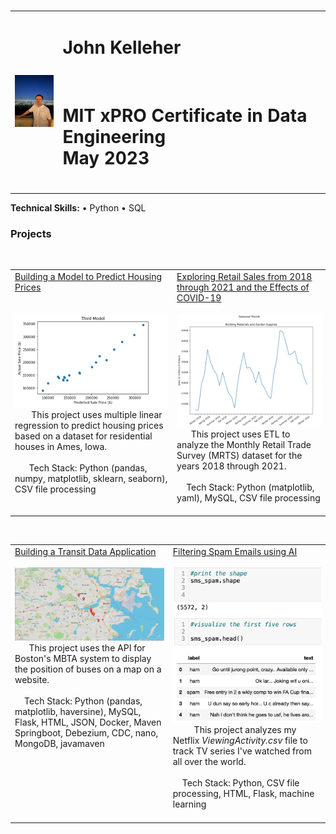 <!-- # jfkelleher96.github.io -->
<table>
  <tr>
    <td><img src="IMG_0859.JPG" width='100'/></td>
    <td><h1>John Kelleher</h1>
      <h1>MIT xPRO Certificate in Data Engineering<br> May 2023</h1>
      </td>
  </tr>
</table>
<b>Technical Skills:</b> &#x2022; Python &#x2022; SQL <br>
<h3 text-align:center>Projects</h3>
<table>
  <tr VALIGN=TOP>
    <td><a href="https://github.com/jfkelleher96/Predicting-Housing-Prices">Building a Model to Predict Housing Prices </a><br><br>
    <img src="PredictingHousingPrices.png" width='300'/><br>  
    This project uses multiple linear regression to predict housing prices based on a dataset for residential houses in Ames, Iowa.<br>
    <br>
      Tech Stack: Python (pandas, numpy, matplotlib, sklearn, seaborn), CSV file processing<br></td>
    <td><a href="https://github.com/jfkelleher96/Retail-Sales-Analysis-through-Covid">Exploring Retail Sales from 2018 through 2021 and the Effects of COVID-19</a><br>
     <img src="BuildingMaterialsSalesCovid.png" width='300'/><br>
      This project uses ETL to analyze the Monthly Retail Trade Survey (MRTS) dataset for the years 2018 through 2021.<br>
      <br>
    Tech Stack: Python (matplotlib, yaml), MySQL, CSV file processing<br>
      </td>
  </tr>
</table>
  
<table>
  <tr VALIGN=TOP>
    <td><a href="https://github.com/jfkelleher96/MBTA-Project">Building a Transit Data Application </a><br>
    <img src="MBTA.png" width='300'/><br>
      This project uses the API for Boston's MBTA system to display the position of buses on a map on a website.<br>
    <br>
    Tech Stack: Python (pandas, matplotlib, haversine), MySQL, Flask, HTML, JSON, Docker, Maven Springboot, Debezium, CDC, nano, MongoDB, javamaven<br>
    </td>
    <td><a href="https://github.com/jfkelleher96/Machine-Learning/blob/main/README.md">Filtering Spam Emails using AI</a><br>
    <img src="Spam.png" width='300'/><br>  
      This project analyzes my Netflix <i>ViewingActivity.csv</i> file to track TV series I've watched from all over the world.<br>
    <br>
    Tech Stack: Python, CSV file processing, HTML, Flask, machine learning<br>
    </td>
  </tr>
</table>
